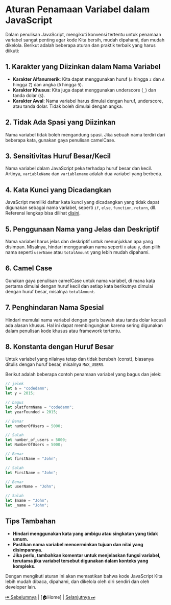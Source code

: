 # Aturan Penamaan Variabel dalam JavaScript

Dalam penulisan JavaScript, mengikuti konvensi tertentu untuk penamaan variabel sangat penting agar kode Kita bersih, mudah dipahami, dan mudah dikelola. Berikut adalah beberapa aturan dan praktik terbaik yang harus diikuti:

## 1. **Karakter yang Diizinkan dalam Nama Variabel**

- **Karakter Alfanumerik**: Kita dapat menggunakan huruf (`a` hingga `z` dan `A` hingga `Z`) dan angka (`0` hingga `9`).
- **Karakter Khusus**: Kita juga dapat menggunakan underscore (`_`) dan tanda dolar (`$`).
- **Karakter Awal**: Nama variabel harus dimulai dengan huruf, underscore, atau tanda dolar. Tidak boleh dimulai dengan angka.

## 2. **Tidak Ada Spasi yang Diizinkan**

Nama variabel tidak boleh mengandung spasi. Jika sebuah nama terdiri dari beberapa kata, gunakan gaya penulisan camelCase.

## 3. **Sensitivitas Huruf Besar/Kecil**

Nama variabel dalam JavaScript peka terhadap huruf besar dan kecil. Artinya, `variableName` dan `variablename` adalah dua variabel yang berbeda.

## 4. **Kata Kunci yang Dicadangkan**

JavaScript memiliki daftar kata kunci yang dicadangkan yang tidak dapat digunakan sebagai nama variabel, seperti `if`, `else`, `function`, `return`, dll.
Referensi lengkap bisa dilihat [disini](https://developer.mozilla.org/en-US/docs/Web/JavaScript/Reference/Lexical_grammar#reserved_words).

## 5. **Penggunaan Nama yang Jelas dan Deskriptif**

Nama variabel harus jelas dan deskriptif untuk menunjukkan apa yang disimpan. Misalnya, hindari menggunakan nama seperti `x` atau `y`, dan pilih nama seperti `userName` atau `totalAmount` yang lebih mudah dipahami.

## 6. **Camel Case**

Gunakan gaya penulisan camelCase untuk nama variabel, di mana kata pertama dimulai dengan huruf kecil dan setiap kata berikutnya dimulai dengan huruf besar, misalnya `totalAmount`.

## 7. **Penghindaran Nama Spesial**

Hindari memulai nama variabel dengan garis bawah atau tanda dolar kecuali ada alasan khusus. Hal ini dapat membingungkan karena sering digunakan dalam penulisan kode khusus atau framework tertentu.

## 8. **Konstanta dengan Huruf Besar**

Untuk variabel yang nilainya tetap dan tidak berubah (const), biasanya ditulis dengan huruf besar, misalnya `MAX_USERS`.

Berikut adalah beberapa contoh penamaan variabel yang bagus dan jelek:

```javascript
// jelek
let a = "codedamn";
let y = 2015;

// bagus
let platformName = "codedamn";
let yearFounded = 2015;

// Benar
let numberOfUsers = 5000;

// Salah
let number_of_users = 5000;
let NumberOfUsers = 5000;

// Benar
let firstName = "John";

// Salah
let FirstName = "John";

// Benar
let userName = "John";

// Salah
let $name = "John";
let _name = "John";
```

## Tips Tambahan

- **Hindari menggunakan kata yang ambigu atau singkatan yang tidak umum.**
- **Pastikan nama variabel mencerminkan tujuan dan nilai yang disimpannya.**
- **Jika perlu, tambahkan komentar untuk menjelaskan fungsi variabel, terutama jika variabel tersebut digunakan dalam konteks yang kompleks.**

Dengan mengikuti aturan ini akan memastikan bahwa kode JavaScript Kita lebih mudah dibaca, dipahami, dan dikelola oleh diri sendiri dan oleh developer lain.

[⏮ Sebelumnya](../hoisting/README.md) | [🏠Home] | [Selanjutnya ⏭](../scope/README.md)
